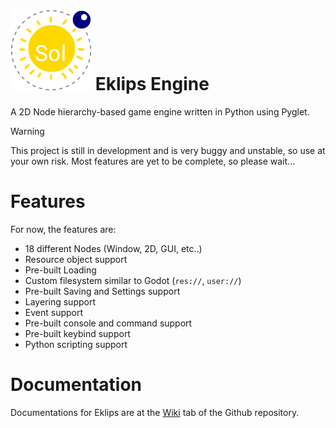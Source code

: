 
# ![Eklips](img/icon.png) Eklips Engine
A 2D Node hierarchy-based game engine written in Python using Pyglet.

>[!WARNING]
>This project is still in development and is very buggy and unstable, so use at your own risk.
>Most features are yet to be complete, so please wait...

# Features
For now, the features are:
 - 18 different Nodes (Window, 2D, GUI, etc..)
 - Resource object support
 - Pre-built Loading
 - Custom filesystem similar to Godot (`res://`, `user://`)
 - Pre-built Saving and Settings support
 - Layering support
 - Event support
 - Pre-built console and command support
 - Pre-built keybind support
 - Python scripting support

# Documentation
Documentations for Eklips are at the [Wiki](https://github.com/Za9-118/Eklips/wiki) tab of the Github repository.

